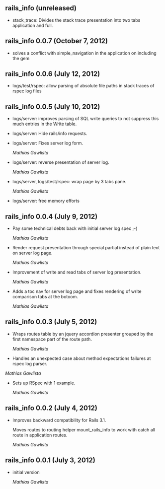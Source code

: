## rails_info (unreleased) ##

*  stack_trace: Divides the stack trace presentation into two tabs application and full.  

## rails_info 0.0.7 (October 7, 2012) ##

*   solves a conflict with simple_navigation in the application on including the gem

## rails_info 0.0.6 (July 12, 2012) ##

*   logs/test/rspec: allow parsing of absolute file paths in stack traces of rspec log files

## rails_info 0.0.5 (July 10, 2012) ##

*   logs/server: improves parsing of SQL write queries to not suppress this much entries in the Write table.

*   logs/server: Hide rails/info requests.

*   logs/server: Fixes server log form.

    *Mathias Gawlista*

*   logs/server: reverse presentation of server log.

    *Mathias Gawlista*

*   logs/server, logs/test/rspec: wrap page by 3 tabs pane.

    *Mathias Gawlista*

*   logs/server: free memory efforts

## rails_info 0.0.4 (July 9, 2012) ##

*   Pay some technical debts back with initial server log spec ;-)

    *Mathias Gawlista*

*   Render request presentation through special partial instead of plain text on server log page.

    *Mathias Gawlista*

*   Improvement of write and read tabs of server log presentation.

    *Mathias Gawlista*

*   Adds a toc nav for server log page and fixes rendering of write comparison tabs at the botoom.

    *Mathias Gawlista*

## rails_info 0.0.3 (July 5, 2012) ##

*   Wraps routes table by an jquery accordion presenter grouped by the first namespace part of the route path.

    *Mathias Gawlista*

*   Handles an unexpected case about method expectations failures at rspec log parser.

   *Mathias Gawlista* 

*   Sets up RSpec with 1 example.

    *Mathias Gawlista*

## rails_info 0.0.2 (July 4, 2012) ##

*   Improves backward compatibility for Rails 3.1.

    Moves routes to routing helper mount_rails_info to work with catch all route in application routes.

    *Mathias Gawlista*

## rails_info 0.0.1 (July 3, 2012) ##

*   initial version

    *Mathias Gawlista*
